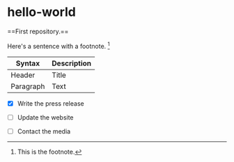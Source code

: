 # hello-world
==First repository.==

Here's a sentence with a footnote. [^1]


| Syntax | Description |
| ----------- | ----------- |
| Header | Title |
| Paragraph | Text |


- [x] Write the press release
- [ ] Update the website
- [ ] Contact the media


[^1]: This is the footnote.
